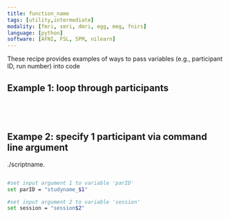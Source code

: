 ```yaml
---
title: function_name
tags: [utility,intermediate]
modality: [fmri, smri, dmri, egg, meg, fnirs]
language: [python]
software: [AFNI, FSL, SPM, nilearn]
---
```


These recipe provides examples of ways to pass variables (e.g., participant ID, run number) into code



## Example 1: loop through participants
```bash



```

```python



```



## Exampe 2: specify 1 participant via command line argument

./scriptname.
```bash

#set input argument 1 to variable 'parID'
set parID = "studyname_$1"

#set input argument 2 to variable 'session'
set session = "session$2"



```
